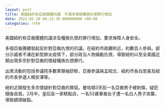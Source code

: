```yaml
---
layout: post
title: 美國紐約有亞裔團體抗議　不滿涉懷疑種族仇恨罪行增加
date: 2021-02-28 06:22:39.000000000 +08:00
categories: rthk
---
```


美國紐約有亞裔團體抗議涉及種族仇恨的罪行增加，要求保障人身安全。

多個亞裔團體發起反針對亞裔仇恨的抗議。在紐約市政廳附近，約數百人參與。部分示威者不滿在新型肺炎疫情下，部分政治人物煽動仇恨，導致紐約以至全美國近期出現多宗針對亞裔的懷疑種族仇恨罪行。

出席活動的包括參議院多數黨領袖舒默、亞裔參議員孟昭文、紐約市長白思豪及紐約市長參選人楊安澤等。

紐約近期發生多宗懷疑針對亞裔的罪惡。曼哈頓3天前一名亞裔男子被刺傷，疑犯隨後自首。2月中，皇后區一家糕點店，一名52歲華裔女子遭一名白人男子突襲，導致額頭破裂。
